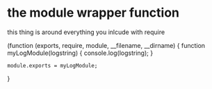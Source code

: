 # the module wrapper function

this thing is around everything you inlcude with require

(function (exports, require, module, __filename, __dirname) {
    function myLogModule(logstring) {
        console.log(logstring);
    }
    
    module.exports = myLogModule;
}
